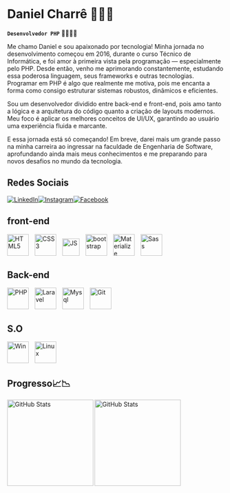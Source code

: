 # Daniel Charrê 👨‍💻🤖

**`Desenvolvedor PHP`** 🐘👨‍💻🐘

Me chamo Daniel e sou apaixonado por tecnologia! Minha jornada no desenvolvimento começou em 2016, durante o curso Técnico de Informática, e foi amor à primeira vista pela programação — especialmente pelo PHP. Desde então, venho me aprimorando constantemente, estudando essa poderosa linguagem, seus frameworks e outras tecnologias. Programar em PHP é algo que realmente me motiva, pois me encanta a forma como consigo estruturar sistemas robustos, dinâmicos e eficientes.

Sou um desenvolvedor dividido entre back-end e front-end, pois amo tanto a lógica e a arquitetura do código quanto a criação de layouts modernos. Meu foco é aplicar os melhores conceitos de UI/UX, garantindo ao usuário uma experiência fluida e marcante.

E essa jornada está só começando! Em breve, darei mais um grande passo na minha carreira ao ingressar na faculdade de Engenharia de Software, aprofundando ainda mais meus conhecimentos e me preparando para novos desafios no mundo da tecnologia.

## Redes Sociais
[![LinkedIn](https://img.shields.io/badge/LinkedIn-0077B5?style=for-the-badge&logo=linkedin&logoColor=white)](https://www.linkedin.com/in/daniel-charr%C3%AA-9aa566135/)[![Instagram](https://img.shields.io/badge/Instagram-E4405F?style=for-the-badge&logo=instagram&logoColor=white)](https://www.instagram.com/daniel.rck22/)[![Facebook](https://img.shields.io/badge/Facebook-1877F2?style=for-the-badge&logo=facebook&logoColor=white)](https://www.facebook.com/danielXakiDsc)


## front-end
<div style="display: inline_block" align="left">
    <img src="https://cdn.jsdelivr.net/gh/devicons/devicon@latest/icons/html5/html5-original-wordmark.svg" alt="HTML5" title="HTML5" width="50px" style="padding-right: 10px"/>
    <img src="https://cdn.jsdelivr.net/gh/devicons/devicon@latest/icons/css3/css3-original-wordmark.svg" alt="CSS3" title="CSS3" width="50px" style="padding-right: 10px"/>
    <img src="https://cdn.jsdelivr.net/gh/devicons/devicon@latest/icons/javascript/javascript-original.svg" alt="JS" title="JS" width="40px" style="padding-right: 10px"/>
    <img src="https://cdn.jsdelivr.net/gh/devicons/devicon@latest/icons/bootstrap/bootstrap-original-wordmark.svg" alt="bootstrap" title="Bootstrap" width="50px" style="padding-right: 10px"/>
    <img src="https://cdn.jsdelivr.net/gh/devicons/devicon@latest/icons/materializecss/materializecss-original.svg" alt="Materialize" title="Materialize" width="50px" style="padding-right: 10px"/>
    <img src="https://cdn.jsdelivr.net/gh/devicons/devicon@latest/icons/sass/sass-original.svg" alt="Sass" title="Sass" width="50px" style="padding-right: 10px"/>     
</div>


## Back-end
<div style="display: inline_block" align="left">
    <img src="https://cdn.jsdelivr.net/gh/devicons/devicon@latest/icons/php/php-original.svg" alt="PHP" title="PHP" width="50px" style="padding-right: 10px"/>
    <img src="https://cdn.jsdelivr.net/gh/devicons/devicon@latest/icons/laravel/laravel-original.svg" alt="Laravel" title="Laravel" width="50px" style="padding-right: 10px"/>
    <img src="https://cdn.jsdelivr.net/gh/devicons/devicon@latest/icons/mysql/mysql-original.svg" alt="Mysql" title="Mysql" width="50px" style="padding-right: 10px"/>
    <img src="https://cdn.jsdelivr.net/gh/devicons/devicon@latest/icons/git/git-original.svg" alt="Git" title="Git" width="50px" style="padding-right: 10px"/>    
</div>


## S.O 
<div style="display: inline_block" align="left">
    <img src="https://cdn.jsdelivr.net/gh/devicons/devicon@latest/icons/windows11/windows11-original.svg" alt="Win" title="Win" width="50px" style="padding-right: 10px"/>
    <img src="https://cdn.jsdelivr.net/gh/devicons/devicon@latest/icons/linux/linux-original.svg" alt="Linux" title="Linux" width="50px" style="padding-right: 10px"/>
    
</div>


## Progresso📈📉
<div style="display: inline_block">
<img 
    align="left"
    alt="GitHub Stats"
    height="200"
    src="https://github-readme-stats.vercel.app/api?username=danielcharreghazra&show_icons=true&theme=transparent"/>

<img
    align="left"
    alt="GitHub Stats"
    height="200"
    src="https://github-readme-stats.vercel.app/api/top-langs/?username=danielcharre&theme=transparent&layout=compact&custom_title=Tecnologias&langs_count=9">
</div>


